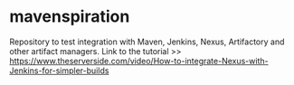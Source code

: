 # mavenspiration
Repository to test integration with Maven, Jenkins, Nexus, Artifactory and other artifact managers.
Link to the tutorial >> https://www.theserverside.com/video/How-to-integrate-Nexus-with-Jenkins-for-simpler-builds
